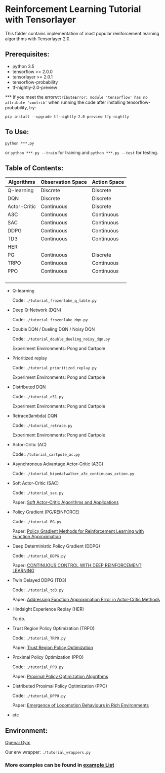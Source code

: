 # Reinforcement Learning Tutorial with Tensorlayer

This folder contains implementation of most popular reinforcement learning algorithms with Tensorlayer 2.0.

## Prerequisites:

* python 3.5
* tensorflow >= 2.0.0
* tensorlayer >= 2.0.1
* tensorflow-probability
* tf-nightly-2.0-preview

*** If you meet the error`AttributeError: module 'tensorflow' has no attribute 'contrib'` when running the code after installing tensorflow-probability, try:

`pip install --upgrade tf-nightly-2.0-preview tfp-nightly`

## To Use:

`python ***.py` 

or `python ***.py --train` for training and `python ***.py --test` for testing.

## Table of Contents:

| Algorithms   | Observation Space | Action Space |
| ------------ | ----------------- | ------------ |
| Q-learning   | Discrete          | Discrete     |
| DQN          | Discrete          | Discrete     |
| Actor-Critic | Continuous        | Discrete     |
| A3C          | Continuous        | Continuous   |
| SAC          | Continuous        | Continuous   |
| DDPG         | Continuous        | Continuous   |
| TD3          | Continuous        | Continuous   |
| HER          |                   |              |
| PG           | Continuous        | Discrete     |
| TRPO         | Continuous        | Continuous   |
| PPO          | Continuous        | Continuous   |
|              |                   |              |
|              |                   |              |
|              |                   |              |
|              |                   |              |



* Q-learning

  Code: `./tutorial_frozenlake_q_table.py`

  
* Deep Q-Network (DQN)

  Code: `./tutorial_frozenlake_dqn.py`

  
* Double DQN / Dueling DQN / Noisy DQN

  Code: `./tutorial_double_dueling_noisy_dqn.py`

  Experiment Environments: Pong and Cartpole


* Prioritized replay

  Code: `./tutorial_prioritized_replay.py`

  Experiment Environments: Pong and Cartpole
  

* Distributed DQN

  Code: `./tutorial_c51.py`

  Experiment Environments: Pong and Cartpole


* Retrace(lambda) DQN

  Code: `./tutorial_retrace.py`

  Experiment Environments: Pong and Cartpole


* Actor-Critic (AC)

  Code:`./tutorial_cartpole_ac.py`

  
* Asynchronous Advantage Actor-Critic (A3C)

  Code: `./tutorial_bipedalwalker_a3c_continuous_action.py`

  
* Soft Actor-Critic (SAC)

  Code: `./tutorial_sac.py`

  Paper: [Soft Actor-Critic Algorithms and Applications](https://arxiv.org/pdf/1812.05905.pdf)


* Policy Gradient (PG/REINFORCE) 

  Code: `./tutorial_PG.py`
  
  Paper: [Policy Gradient Methods for Reinforcement Learning with Function Approximation](https://papers.nips.cc/paper/1713-policy-gradient-methods-for-reinforcement-learning-with-function-approximation.pdf)
  
  
* Deep Deterministic Policy Gradient (DDPG)

  Code: `./tutorial_DDPG.py`
  
  Paper: [CONTINUOUS CONTROL WITH DEEP REINFORCEMENT LEARNING](https://arxiv.org/pdf/1509.02971.pdf)


* Twin Delayed DDPG (TD3)

  Code: `./tutorial_td3.py`

  Paper: [Addressing Function Approximation Error in Actor-Critic Methods](https://arxiv.org/pdf/1802.09477.pdf)

  
* Hindsight Experience Replay (HER)

  To do.

  
* Trust Region Policy Optimization (TRPO)

  Code: `./tutorial_TRPO.py`
  
  Paper: [Trust Region Policy Optimization](https://arxiv.org/pdf/1502.05477.pdf)

  
* Proximal Policy Optimization (PPO)

  Code: `./tutorial_PPO.py`
  
  Paper: [Proximal Policy Optimization Algorithms](https://arxiv.org/pdf/1707.06347.pdf)

* Distributed Proximal Policy Optimization (PPO)

  Code: `./tutorial_DPPO.py`
  
  Paper: [Emergence of Locomotion Behaviours in Rich Environments](https://arxiv.org/pdf/1707.02286.pdf)

  
* etc

## Environment:

[Openai Gym](https://gym.openai.com/)

Our env wrapper: `./tutorial_wrappers.py` 



### More examples can be found in [example List](https://tensorlayer.readthedocs.io/en/stable/user/examples.html)
